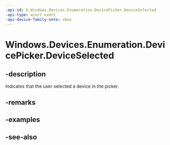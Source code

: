 ```yaml
---
-api-id: E:Windows.Devices.Enumeration.DevicePicker.DeviceSelected
-api-type: winrt event
-api-device-family-note: xbox
---
```


<!-- Event syntax
public event Windows.Foundation.TypedEventHandler DeviceSelected<Windows.Devices.Enumeration.DevicePicker,  Windows.Devices.Enumeration.DeviceSelectedEventArgs>
-->

# Windows.Devices.Enumeration.DevicePicker.DeviceSelected

## -description
Indicates that the user selected a device in the picker.

## -remarks

## -examples

## -see-also
